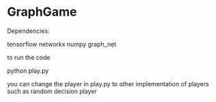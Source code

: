 # GraphGame

Dependencies: 

tensorflow
networkx
numpy
graph_net

to run the code

python play.py

you can change the player in play.py to other implementation of players such as random decision player


